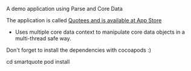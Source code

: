 A demo application using Parse and Core Data

The application is called [Quotees and is available at App Store](https://itunes.apple.com/us/app/quotees/id818547836?l=pt&ls=1&mt=8)

- Uses multiple core data context to manipulate core data objects in a multi-thread safe way.

Don't forget to install the dependencies with cocoapods :)

  cd smartquote
  pod install